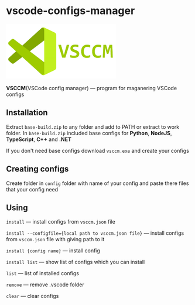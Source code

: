 # vscode-configs-manager

<img src="imgs/preview.png" width="300px">

**VSCCM**(VSCode config manager) — program for maganering VSCode configs

## Installation

Extract `base-build.zip` to any folder and add to PATH or extract to work folder. In `base-build.zip` included base configs for **Python**, **NodeJS**, **TypeScript**, **C++** and **.NET**

If you don't need base configs download `vsccm.exe` and create your configs

## Creating configs

Create folder in `config` folder with name of your config and paste there files that your config need

## Using

`install` — install configs from `vsccm.json` file

`install --configfile={local path to vsccm.json file}` — install configs from `vsccm.json` file with giving path to it

`install {config name}` — install config

`install list` — show list of configs which you can install

`list` — list of installed configs

`remove` — remove .vscode folder

`clear` — clear configs
